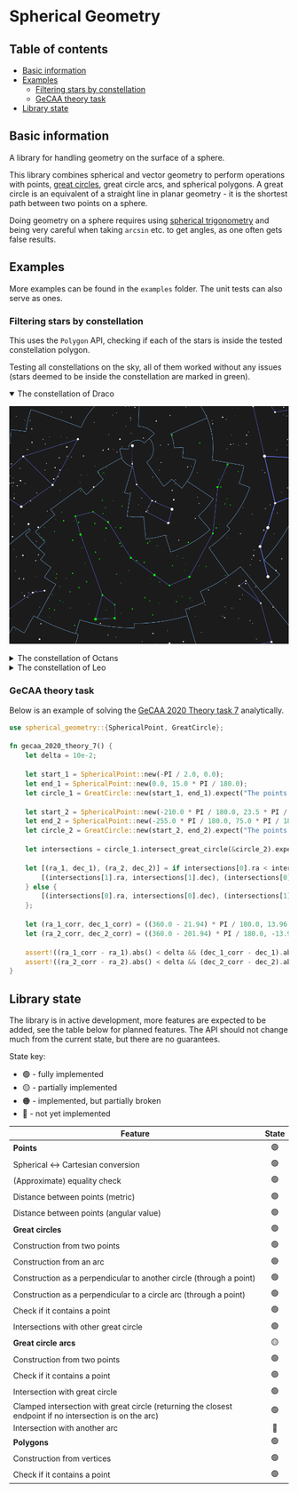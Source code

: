 # Spherical Geometry
## Table of contents

- [Basic information](#basic-information)
- [Examples](#examples)
  - [Filtering stars by constellation](#filtering-stars-by-constellation)
  - [GeCAA theory task](#gecaa-theory-task)
- [Library state](#library-state)

## Basic information
A library for handling geometry on the surface of a sphere.

This library combines spherical and vector geometry to perform operations with points, [great circles](https://en.wikipedia.org/wiki/Great_circle), great circle arcs, and spherical polygons. A great circle is an equivalent of a straight line in planar geometry - it is the shortest path between two points on a sphere.

Doing geometry on a sphere requires using [spherical trigonometry](https://en.wikipedia.org/wiki/Spherical_trigonometry) and being very careful when taking `arcsin` etc. to get angles, as one often gets false results.

## Examples
More examples can be found in the `examples` folder. The unit tests can also serve as ones.
### Filtering stars by constellation
This uses the `Polygon` API, checking if each of the stars is inside the tested constellation polygon.

Testing all constellations on the sky, all of them worked without any issues (stars deemed to be inside the constellation are marked in green).

<details open>
  <summary>The constellation of Draco</summary>

![Draco](./images/constellations-detection/draco.png)

</details>

<details>
  <summary>The constellation of Octans</summary>

![Octans](./images/constellations-detection/octans.png)

</details>

<details>
  <summary>The constellation of Leo</summary>

![Leo](./images/constellations-detection/leo.png)

</details>

### GeCAA theory task
Below is an example of solving the [GeCAA 2020 Theory task 7](https://gecaa.ee/wp-content/uploads/2020/10/GeCAA-Theoretical-solutions.pdf) analytically.
```rust
use spherical_geometry::{SphericalPoint, GreatCircle};

fn gecaa_2020_theory_7() {
    let delta = 10e-2;

    let start_1 = SphericalPoint::new(-PI / 2.0, 0.0);
    let end_1 = SphericalPoint::new(0.0, 15.0 * PI / 180.0);
    let circle_1 = GreatCircle::new(start_1, end_1).expect("The points are fairly far away");

    let start_2 = SphericalPoint::new(-210.0 * PI / 180.0, 23.5 * PI / 180.0); // Switch RA direction as the question measures azimuth from north to east
    let end_2 = SphericalPoint::new(-255.0 * PI / 180.0, 75.0 * PI / 180.0); // Switch RA direction as the question measures azimuth from north to east
    let circle_2 = GreatCircle::new(start_2, end_2).expect("The points are fairly far away");

    let intersections = circle_1.intersect_great_circle(&circle_2).expect("The paths are not parallel");

    let [(ra_1, dec_1), (ra_2, dec_2)] = if intersections[0].ra < intersections[1].ra {
        [(intersections[1].ra, intersections[1].dec), (intersections[0].ra, intersections[0].dec)]
    } else {
        [(intersections[0].ra, intersections[0].dec), (intersections[1].ra, intersections[1].dec)]
    };

    let (ra_1_corr, dec_1_corr) = ((360.0 - 21.94) * PI / 180.0, 13.96 * PI / 180.0); // Once again switch RA direction as the question measures azimuth from north to east
    let (ra_2_corr, dec_2_corr) = ((360.0 - 201.94) * PI / 180.0, -13.96 * PI / 180.0); // Once again switch RA direction as the question measures azimuth from north to east

    assert!((ra_1_corr - ra_1).abs() < delta && (dec_1_corr - dec_1).abs() < delta);
    assert!((ra_2_corr - ra_2).abs() < delta && (dec_2_corr - dec_2).abs() < delta);
}
```

## Library state
The library is in active development, more features are expected to be added, see the table below for planned features. The API should not change much from the current state, but there are no guarantees.

State key:
- 🟢 - fully implemented
- 🟡 - partially implemented
- 🟠 - implemented, but partially broken
- 🔴 - not yet implemented

| Feature                                                                                                  | State |
|----------------------------------------------------------------------------------------------------------|:-----:|
| **Points**                                                                                               |  🟢   |
| Spherical ↔ Cartesian conversion                                                                         |  🟢   |
| (Approximate) equality check                                                                             |  🟢   |
| Distance between points (metric)                                                                         |  🟢   |
| Distance between points (angular value)                                                                  |  🟢   |
| **Great circles**                                                                                        |  🟢   |
| Construction from two points                                                                             |  🟢   |
| Construction from an arc                                                                                 |  🟢   |
| Construction as a perpendicular to another circle (through a point)                                      |  🟢   |
| Construction as a perpendicular to a circle arc (through a point)                                        |  🟢   |
| Check if it contains a point                                                                             |  🟢   |
| Intersections with other great circle                                                                    |  🟢   |
| **Great circle arcs**                                                                                    |  🟡   |
| Construction from two points                                                                             |  🟢   |
| Check if it contains a point                                                                             |  🟢   |
| Intersection with great circle                                                                           |  🟢   |
| Clamped intersection with great circle (returning the closest endpoint if no intersection is on the arc) |  🟢   |
| Intersection with another arc                                                                            |  🔴   |
| **Polygons**                                                                                             |  🟢   |
| Construction from vertices                                                                               |  🟢   |
| Check if it contains a point                                                                             |  🟢   |